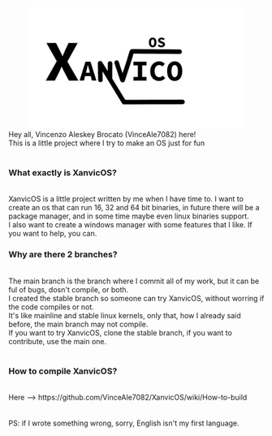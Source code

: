 <div style="text-align: center">
  <img src="XanvicOS.png" style="width: 426px; height: 240px" />
</div>
Hey all, Vincenzo Aleskey Brocato (VinceAle7082) here! <br>
This is a little project where I try to make an OS just for fun <br>
<br>
<h3>
  What exactly is XanvicOS?
</h3>
<br>
XanvicOS is a little project written by me when I have time to. I want to create an os that can run 16, 32 and 64 bit binaries, in future there will be a package manager, and in some time maybe even linux binaries support. <br>
I also want to create a windows manager with some features that I like. If you want to help, you can. <br>

<h3>
  Why are there 2 branches?
</h3>
<br>
The main branch is the branch where I commit all of my work, but it can be ful of bugs, dosn't compile, or both. <br>
I created the stable branch so someone can try XanvicOS, without worring if the code compiles or not. <br>
It's like mainline and stable linux kernels, only that, how I already said before, the main branch may not compile.<br>
If you want to try XanvicOS, clone the stable branch, if you want to contribute, use the main one. <br>
<br>

<h3>
  How to compile XanvicOS?
</h3>
<br>
Here --> https://github.com/VinceAle7082/XanvicOS/wiki/How-to-build
<br>

<br>
<br>
PS: if I wrote something wrong, sorry, English isn't my first language.

